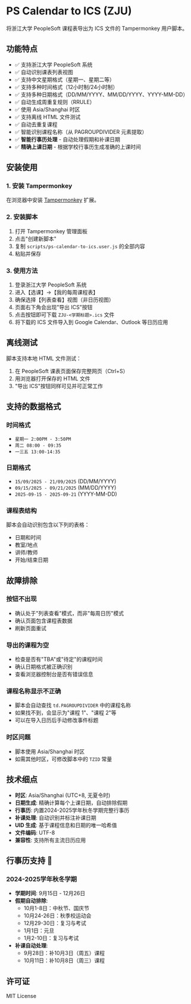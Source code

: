 # PS Calendar to ICS (ZJU)

将浙江大学 PeopleSoft 课程表导出为 ICS 文件的 Tampermonkey 用户脚本。

## 功能特点

- ✅ 支持浙江大学 PeopleSoft 系统
- ✅ 自动识别课表列表视图
- ✅ 支持中文星期格式（星期一、星期二等）
- ✅ 支持多种时间格式（12小时制/24小时制）
- ✅ 支持多种日期格式（DD/MM/YYYY、MM/DD/YYYY、YYYY-MM-DD）
- ✅ 自动生成周重复规则（RRULE）
- ✅ 使用 Asia/Shanghai 时区
- ✅ 支持离线 HTML 文件测试
- ✅ 自动去重复课程
- ✅ 智能识别课程名称（从 PAGROUPDIVIDER 元素提取）
- ✅ **智能行事历处理** - 自动处理假期和补课日期
- ✅ **精确上课日期** - 根据学校行事历生成准确的上课时间

## 安装使用

### 1. 安装 Tampermonkey

在浏览器中安装 [Tampermonkey](https://www.tampermonkey.net/) 扩展。

### 2. 安装脚本

1. 打开 Tampermonkey 管理面板
2. 点击"创建新脚本"
3. 复制 `scripts/ps-calendar-to-ics.user.js` 的全部内容
4. 粘贴并保存

### 3. 使用方法

1. 登录浙江大学 PeopleSoft 系统
2. 进入【选课】→【我的每周课程表】
3. 确保选择【列表查看】视图（非日历视图）
4. 页面右下角会出现"导出 ICS"按钮
5. 点击按钮即可下载 `ZJU-<学期标题>.ics` 文件
6. 将下载的 ICS 文件导入到 Google Calendar、Outlook 等日历应用

## 离线测试

脚本支持本地 HTML 文件测试：

1. 在 PeopleSoft 课表页面保存完整网页（Ctrl+S）
2. 用浏览器打开保存的 HTML 文件
3. "导出 ICS"按钮同样可见并可正常工作

## 支持的数据格式

### 时间格式
- `星期一 2:00PM - 3:50PM`
- `周二 08:00 - 09:35`
- `一三五 13:00-14:35`

### 日期格式
- `15/09/2025 - 21/09/2025` (DD/MM/YYYY)
- `09/15/2025 - 09/21/2025` (MM/DD/YYYY)
- `2025-09-15 - 2025-09-21` (YYYY-MM-DD)

### 课程表结构
脚本会自动识别包含以下列的表格：
- 日期和时间
- 教室/地点
- 讲师/教师
- 开始/结束日期

## 故障排除

### 按钮不出现
- 确认处于"列表查看"模式，而非"每周日历"模式
- 确认页面包含课程表数据
- 刷新页面重试

### 导出的课程为空
- 检查是否有"TBA"或"待定"的课程时间
- 确认日期格式被正确识别
- 查看浏览器控制台是否有错误信息

### 课程名称显示不正确
- 脚本会自动查找 `td.PAGROUPDIVIDER` 中的课程名称
- 如果找不到，会显示为"课程 1"、"课程 2"等
- 可以在导入日历后手动修改事件标题

### 时区问题
- 脚本使用 Asia/Shanghai 时区
- 如需其他时区，可修改脚本中的 `TZID` 常量

## 技术细点

- **时区**: Asia/Shanghai (UTC+8, 无夏令时)
- **日期生成**: 精确计算每个上课日期，自动排除假期
- **行事历**: 内置2024-2025学年秋冬学期完整行事历
- **补课处理**: 自动识别并标注补课日期
- **UID 生成**: 基于课程信息和日期的唯一哈希值
- **文件编码**: UTF-8
- **兼容性**: 支持所有主流日历应用

## 行事历支持 📅

### 2024-2025学年秋冬学期
- **学期时间**: 9月15日 - 12月26日
- **假期自动排除**:
  - 10月1-8日：中秋节、国庆节
  - 10月24-26日：秋季校运动会
  - 12月29-30日：复习与考试
  - 1月1日：元旦
  - 1月2-10日：复习与考试
- **补课自动处理**:
  - 9月28日：补10月3日（周五）课程
  - 10月11日：补10月8日（周三）课程

## 许可证

MIT License

